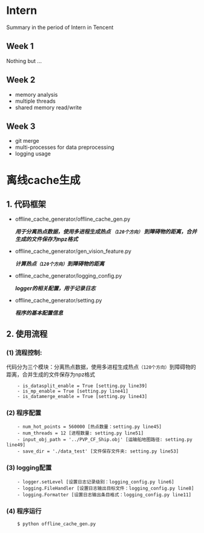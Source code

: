 # Intern
  Summary in the period of Intern in Tencent

## Week 1
  Nothing but ...

## Week 2 
  - memory analysis
  - multiple threads
  - shared memory read/write

## Week 3
  - git merge
  - multi-processes for data preprocessing
  - logging usage

# 离线cache生成
## 1. 代码框架
  - offline_cache_generator/offline_cache_gen.py
  
      ***用于分离热点数据，使用多进程生成热点 `（120个方向）` 到障碍物的距离，合并生成的文件保存为npz格式***

  - offline_cache_generator/gen_vision_feature.py
 
      ***计算热点`（120个方向）`到障碍物的距离***
      
  - offline_cache_generator/logging_config.py
  
      ***logger的相关配置，用于记录日志***

  - offline_cache_generator/setting.py
  
      ***程序的基本配置信息***

## 2. 使用流程
### (1) 流程控制:
  代码分为三个模块：分离热点数据，使用多进程生成热点`（120个方向）`到障碍物的距离，合并生成的文件保存为npz格式
  ```
      - is_datasplit_enable = True [setting.py line39]
      - is_mp_enable = True [setting.py line41]
      - is_datamerge_enable = True [setting.py line43]
  ``` 
### (2) 程序配置
  ```
      - num_hot_points = 560000 [热点数量：setting.py line45]
      - num_threads = 12 [进程数量: setting.py line51]
      - input_obj_path = '../PVP_CF_Ship.obj' [运输船地图路径: setting.py line49]
      - save_dir = './data_test' [文件保存文件夹: setting.py line53]
  ```
### (3) logging配置
  ```
      - logger.setLevel [设置日志记录级别：logging_config.py line6]
      - logging.FileHandler [设置日志输出目标文件：logging_config.py line8]
      - logging.Formatter [设置日志输出条目格式：logging_config.py line11]
  ```
### (4) 程序运行
  ```bash
      $ python offline_cache_gen.py
  ```
